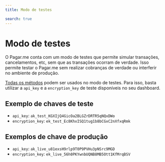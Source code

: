 ```yaml
---
title: Modo de testes

search: true
---
```


# Modo de testes

O Pagar.me conta com um modo de testes que permite simular transações,
cancelamentos, etc, sem que as transações ocorram de verdade. Isso permite
testar o Pagar.me sem realizar cobranças de verdade ou interferir no ambiente
de produção.

[Todas os métodos](/api) podem ser usados no modo de testes. Para isso, basta
utilizar a `api_key` e a `encryption_key` de teste disponíveis no seu
dashboard.

## Exemplo de chaves de teste

- `api_key`: `ak_test_KGXIjQ4GicOa2BLGZrDRTR5qNQxDWo`
- `encryption_key`: `ek_test_Ec8KhxISQ1tug1b8bCGxC2nXfxqRmk`

## Exemplos de chave de produção

- `api_key`: `ak_live_u81exsH9rlp9T0P9PVHu3pNSrc9MGD`
- `encryption_key`: `ek_live_56h0PKYwnbUQNB8MB5Ott1KfMrqBSV`

